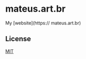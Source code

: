 # mateus.art.br

My [website](https:// mateus.art.br)

## License

[MIT](https://github.com/iammateus/mateus.art.br/blob/main/LICENSE)
